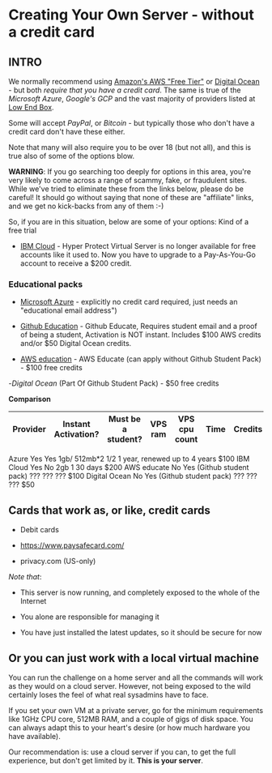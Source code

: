 # Creating Your Own Server - without a credit card

## INTRO

We normally recommend using [Amazon's AWS "Free Tier"](http://aws.amazon.com) or [Digital Ocean](https://digitalocean.com) - but both _require that you have a credit card_. The same is true of the _Microsoft Azure_, _Google's GCP_ and the vast majority of providers listed at [Low End Box](https://lowendbox.com/).

Some will accept _PayPal_, or _Bitcoin_ - but typically those who don't have a credit card don't have these either.

Note that many will also require you to be over 18 (but not all), and this is true also of some of the options blow.

__WARNING__: If you go searching too deeply for options in this area, you're very likely to come across a range of scammy, fake, or fraudulent sites. While we've tried to eliminate these from the links below, please do be careful! It should go without saying that none of these are "affiliate" links, and we get no kick-backs from any of them :-)

So, if you are in this situation, below are some of your options:
Kind of a free trial

- [IBM Cloud](https://cloud.ibm.com/) - Hyper Protect Virtual Server is no longer available for free accounts like it used to. Now you have to upgrade to a Pay-As-You-Go account to receive a $200 credit.

### Educational packs

- [Microsoft Azure](https://azure.microsoft.com/en-gb/free/students/) - explicitly no credit card required, just needs an "educational email address")

- [Github Education](https://education.github.com/pack?sort=popularity&tag=Cloud) - Github Educate, Requires student email and a proof of being a student, Activation is NOT instant. Includes $100 AWS credits and/or $50 Digital Ocean credits.

- [AWS education](https://aws.amazon.com/education/awseducate/) - AWS Educate (can apply without Github Student Pack) - $100 free credits

-_Digital Ocean_ (Part Of Github Student Pack) - $50 free credits

__Comparison__

Provider | Instant Activation? | Must be a student? | VPS ram | VPS cpu count |	Time | Credits
| --- | --- | --- | --- | --- | --- | --- |
Azure	Yes	Yes	1gb/ 512mb*2	1/2	1 year, renewed up to 4 years	$100
IBM Cloud	Yes	No	2gb	1	30 days	$200
AWS educate	No	Yes (Github student pack)	???	???	???	$100
Digital Ocean	No	Yes (Github student pack)	???	???	???	$50

## Cards that work as, or like, credit cards

- Debit cards

- https://www.paysafecard.com/

- privacy.com (US-only)

 _Note that_:

- This server is now running, and completely exposed to the whole of the Internet

- You alone are responsible for managing it

- You have just installed the latest updates, so it should be secure for now

## Or you can just work with a local virtual machine

You can run the challenge on a home server and all the commands will work as they would on a cloud server. However, not being exposed to the wild certainly loses the feel of what real sysadmins have to face.

If you set your own VM at a private server, go for the minimum requirements like 1GHz CPU core, 512MB RAM, and a couple of gigs of disk space. You can always adapt this to your heart's desire (or how much hardware you have available).

Our recommendation is: use a cloud server if you can, to get the full experience, but don't get limited by it. __This is your server__.
